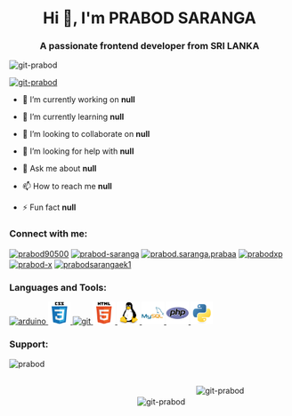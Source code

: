 <h1 align="center">Hi 👋, I'm PRABOD SARANGA</h1>
<h3 align="center">A passionate frontend developer from SRI LANKA</h3>

<p align="left"> <img src="https://komarev.com/ghpvc/?username=git-prabod&label=Profile%20views&color=0e75b6&style=flat" alt="git-prabod" /> </p>

<p align="left"> <a href="https://github.com/ryo-ma/github-profile-trophy"><img src="https://github-profile-trophy.vercel.app/?username=git-prabod" alt="git-prabod" /></a> </p>

- 🔭 I’m currently working on **null**

- 🌱 I’m currently learning **null**

- 👯 I’m looking to collaborate on **null**

- 🤝 I’m looking for help with **null**

- 💬 Ask me about **null**

- 📫 How to reach me **null**

- ⚡ Fun fact **null**

<h3 align="left">Connect with me:</h3>
<p align="left">
<a href="https://twitter.com/prabod90500" target="blank"><img align="center" src="https://raw.githubusercontent.com/rahuldkjain/github-profile-readme-generator/master/src/images/icons/Social/twitter.svg" alt="prabod90500" height="30" width="40" /></a>
<a href="https://stackoverflow.com/users/prabod-saranga" target="blank"><img align="center" src="https://raw.githubusercontent.com/rahuldkjain/github-profile-readme-generator/master/src/images/icons/Social/stack-overflow.svg" alt="prabod-saranga" height="30" width="40" /></a>
<a href="https://fb.com/prabod.saranga.prabaa" target="blank"><img align="center" src="https://raw.githubusercontent.com/rahuldkjain/github-profile-readme-generator/master/src/images/icons/Social/facebook.svg" alt="prabod.saranga.prabaa" height="30" width="40" /></a>
<a href="https://instagram.com/prabodxp" target="blank"><img align="center" src="https://raw.githubusercontent.com/rahuldkjain/github-profile-readme-generator/master/src/images/icons/Social/instagram.svg" alt="prabodxp" height="30" width="40" /></a>
<a href="https://www.youtube.com/c/prabod-x" target="blank"><img align="center" src="https://raw.githubusercontent.com/rahuldkjain/github-profile-readme-generator/master/src/images/icons/Social/youtube.svg" alt="prabod-x" height="30" width="40" /></a>
<a href="https://www.hackerrank.com/prabodsarangaek1" target="blank"><img align="center" src="https://raw.githubusercontent.com/rahuldkjain/github-profile-readme-generator/master/src/images/icons/Social/hackerrank.svg" alt="prabodsarangaek1" height="30" width="40" /></a>
</p>

<h3 align="left">Languages and Tools:</h3>
<p align="left"> <a href="https://www.arduino.cc/" target="_blank" rel="noreferrer"> <img src="https://cdn.worldvectorlogo.com/logos/arduino-1.svg" alt="arduino" width="40" height="40"/> </a> <a href="https://www.w3schools.com/css/" target="_blank" rel="noreferrer"> <img src="https://raw.githubusercontent.com/devicons/devicon/master/icons/css3/css3-original-wordmark.svg" alt="css3" width="40" height="40"/> </a> <a href="https://git-scm.com/" target="_blank" rel="noreferrer"> <img src="https://www.vectorlogo.zone/logos/git-scm/git-scm-icon.svg" alt="git" width="40" height="40"/> </a> <a href="https://www.w3.org/html/" target="_blank" rel="noreferrer"> <img src="https://raw.githubusercontent.com/devicons/devicon/master/icons/html5/html5-original-wordmark.svg" alt="html5" width="40" height="40"/> </a> <a href="https://www.linux.org/" target="_blank" rel="noreferrer"> <img src="https://raw.githubusercontent.com/devicons/devicon/master/icons/linux/linux-original.svg" alt="linux" width="40" height="40"/> </a> <a href="https://www.mysql.com/" target="_blank" rel="noreferrer"> <img src="https://raw.githubusercontent.com/devicons/devicon/master/icons/mysql/mysql-original-wordmark.svg" alt="mysql" width="40" height="40"/> </a> <a href="https://www.php.net" target="_blank" rel="noreferrer"> <img src="https://raw.githubusercontent.com/devicons/devicon/master/icons/php/php-original.svg" alt="php" width="40" height="40"/> </a> <a href="https://www.python.org" target="_blank" rel="noreferrer"> <img src="https://raw.githubusercontent.com/devicons/devicon/master/icons/python/python-original.svg" alt="python" width="40" height="40"/> </a> </p>

<h3 align="left">Support:</h3>
<p><a href="https://www.buymeacoffee.com/prabod"> <img align="left" src="https://cdn.buymeacoffee.com/buttons/v2/default-yellow.png" height="50" width="210" alt="prabod" /></a></p><br><br>

<p><img style="margin:20px" align="left" src="https://github-readme-stats.vercel.app/api/top-langs?username=git-prabod&show_icons=true&locale=en&layout=compact" alt="git-prabod" /></p>

<p>&nbsp;<img align="left" src="https://github-readme-stats.vercel.app/api?username=git-prabod&show_icons=true&locale=en" alt="git-prabod" /></p>
